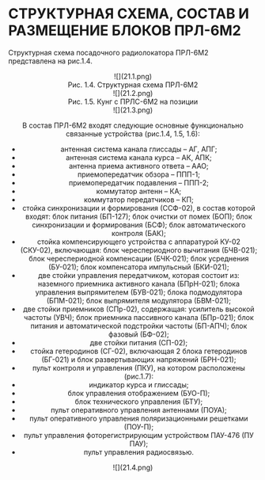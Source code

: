 # СТРУКТУРНАЯ СХЕМА, СОСТАВ И РАЗМЕЩЕНИЕ БЛОКОВ ПРЛ-6М2

Структурная схема посадочного радиолокатора ПРЛ-6М2 представлена на рис.1.4. 

<center>![](21.1.png)<center>
<center>Рис. 1.4. Структурная схема ПРЛ-6М2<center>

<center>![](21.2.png)<center>
<center>Рис. 1.5. Кунг с ПРЛС-6М2 на позиции<center>

<center>![](21.3.png)<center>

В состав ПРЛ-6М2 входят следующие основные функционально связанные устройства (рис.1.4, 1.5, 1.6):
- антенная система канала глиссады	– АГ, АПГ;
- антенная система канала курса – АК, АПК;
- антенна приема активного ответа – ААО;
- приемопередатчик обзора – ППП-1;
- приемопередатчик подавления – ППП-2;
- коммутатор антенн – КА;
- коммутатор передатчиков – КП;
- стойка синхронизации и формирования (ССФ-02), в состав которой входят: блок питания (БП-127); блок очистки от помех (БОП); блок синхронизации и формирования (БСФ); блок автоматического контроля (БАК);
- стойка компенсирующего устройства с аппаратурой КУ-02 (СКУ-02), включающая: блок череспериодного вычитания (БЧВ-021); блок череспериодной компенсации (БЧК-021); блок усреднения (БУ-021); блок компенсатора импульсный (БКИ-021);
- две стойки управления передатчиком, которая состоит из: наземного приемника активного канала (БПрН-021); блока управления выпрямителем (БУВ-021); блока подмодулятора (БПМ-021); блок выпрямителя модулятора (БВМ-021);
 - две стойки приемников (СПр-02), содержащая: усилитель высокой частоты (УВЧ); блок приемника пассивного канала (БПр-021); блок питания и автоматической подстройки частоты (БП-АПЧ); блок фазовый (БФ-02);
- две стойки питания (СП-02); 
- стойка гетеродинов (СГ-02), включающая 2 блока гетеродинов (БГ-021) и блок развертывающих напряжений (БРН-021);
- пульт контроля и управления (ПКУ), на котором расположены (рис.1.7):
- индикатор курса и глиссады;
- блок управления отображением (БУО-П);
- блок технического управления (БТУ);
- пульт оперативного управления антеннами (ПОУА);
- пульт оперативного управления поляризационными решетками (ПОУ-П);
- пульт управления фоторегистрирующим устройством ПАУ-476 (ПУ ПАУ);
- пульт управления радиосвязью.

<center>![](21.4.png)<center>
